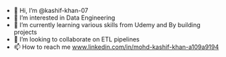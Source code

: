 - 👋 Hi, I’m @kashif-khan-07
- 👀 I’m interested in Data Engineering
- 🌱 I’m currently learning various skills from Udemy and By building projects
- 💞️ I’m looking to collaborate on ETL pipelines
- 📫 How to reach me www.linkedin.com/in/mohd-kashif-khan-a109a9194

<!---
kashif-khan-07/kashif-khan-07 is a ✨ special ✨ repository because its `README.md` (this file) appears on your GitHub profile.
You can click the Preview link to take a look at your changes.
--->
